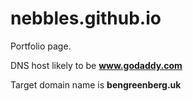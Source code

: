 # nebbles.github.io

Portfolio page.

DNS host likely to be **www.godaddy.com**

Target domain name is **bengreenberg.uk**

